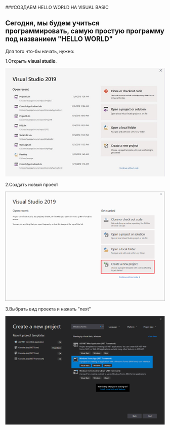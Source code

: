 ###СОЗДАЕМ HELLO WORLD НА VISUAL BASIC

Сегодня, мы будем учиться программировать,
самую простую программу под названием
"HELLO WORLD"
---
Для того что-бы начать, нужно:

1.Открыть **visual studio**.

![YMP](/images/start-window1.jpg)

2.Создать новый проект

![YMP](/images/start-window-create-new-project.png)

3.Выбрать вид проекта и нажать "next"

![YMP](/images/vb-create-new-project-search-winforms-filtered.png)
